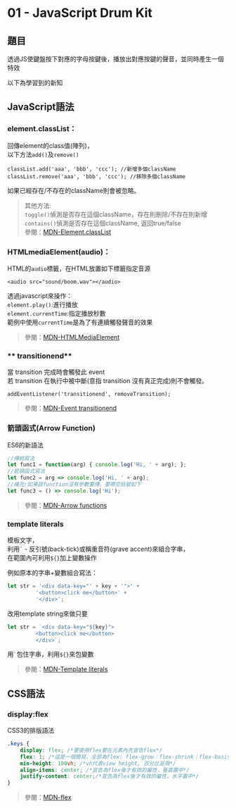 # **01 - JavaScript Drum Kit**

## **題目**
透過JS使鍵盤按下對應的字母按鍵後，播放出對應按鍵的聲音，並同時產生一個特效

以下為學習到的新知

## **JavaScript語法**
### **element.classList**：
回傳element的class值(陣列)，  
以下方法`add()`及`remove()`

````
classList.add('aaa', 'bbb', 'ccc'); //新增多個className
classList.remove('aaa', 'bbb', 'ccc'); //移除多個className
````
如果已經存在/不存在的className則會被忽略。
>其他方法:  
`toggle()`偵測是否存在這個className，存在則刪除/不存在則新增  
`contains()`偵測是否存在這個className, 返回true/false  
參閱：[MDN-Element.classList](https://developer.mozilla.org/en-US/docs/Web/API/Element/classList)

### **HTMLmediaElement(audio)**：
HTML的`audio`標籤，在HTML放置如下標籤指定音源

```
<audio src="sound/boom.wav"></audio>
```
透過javascript來操作：  
`element.play()`:進行播放  
`element.currentTime`:指定播放秒數  
範例中使用`currentTime`是為了有連續觸發聲音的效果 
>參閱：[MDN-HTMLMediaElement](https://developer.mozilla.org/en-US/docs/Web/API/HTMLMediaElement)

### ** transitionend**
當 transition 完成時會觸發此 event     
若 transition 在執行中被中斷(意指 transition 沒有真正完成)則不會觸發。

```
addEventListener('transitionend', removeTransition);
```

>參閱：[MDN-Event transitionend](https://developer.mozilla.org/en-US/docs/Web/Events/transitionend)


### **箭頭函式(Arrow Function)**
ES6的新語法

````javascript
//傳統寫法
let func1 = function(arg) { console.log('Hi, ' + arg); };
//箭頭函式寫法
let func2 = arg => console.log('Hi, ' + arg);
//補充:如果該function沒有參數要傳，要帶空括號如下
let func3 = () => console.log('Hi');
````
>參閱：[MDN-Arrow functions](https://developer.mozilla.org/en-US/docs/Web/JavaScript/Reference/Functions/Arrow_functions)

### **template literals**
模板文字，  
利用`` ` `` - 反引號(back-tick)或稱重音符(grave accent)來組合字串，  
在範圍內可利用`${}`加上變數操作

例如原本的字串+變數組合寫法：

```javascript
let str = '<div data-key="' + key + '">' +
         '<button>click me</button>' +
         '</div>';
```
改用template string來做只要

```javascript
let str = `<div data-key="${key}">
         <button>click me</button>
         </div>`;
```
用`` ` ``包住字串，利用`${}`來包變數  

>參閱：[MDN-Template literals](https://developer.mozilla.org/en-US/docs/Web/JavaScript/Reference/Template_literals)

## **CSS語法**
### **display:flex**
CSS3的排版語法

```css
.keys {
    display: flex; /*要使用flex要在元素內先宣告flex*/
    flex: 1; /*這是一個簡寫，全部為flex: flex-grow｜flex-shrink｜flex-basis*/
    min-height: 100vh; /*vh代表view height, 百分比呈現*/
    align-items: center; /*宣告為flex後才有效的屬性，垂直置中*/
    justify-content: center;/*宣告為flex後才有效的屬性，水平置中*/
}
```
>參閱：[MDN-flex](https://developer.mozilla.org/en-US/docs/Web/CSS/flex)